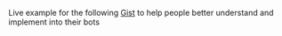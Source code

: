 Live example for the following [Gist](https://gist.github.com/missingbinaries/b1e6ed00c25b393116f4d364c9359aac) to help people better understand and implement into their bots